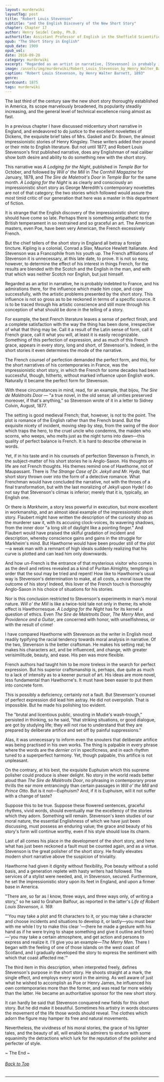 ```yaml
---
layout: murderwiki
layoutTag: post
title: "Robert Louis Stevenson"
subtitle: "and the English Discovery of the New Short Story"
chapter: Chapter 17
author: Henry Seidel Canby, Ph.D.
authortitle: Assistant Professor of English in the Sheffield Scientific School of Yale University
opub: "The Short Story in English"
opub_date: 1909
opub_vol:
date: 2016-09-28
category: murderwiki
excerpt: "Regarded as an artist in narrative, [Stevenson] is probably indebted to France, and his admirations there, for the influence which made him cope, and cope successfully, with the artistic problems presented by the short story. This influence is not so gross as to be reckoned in terms of a specific source. It is to be traced through his artistic conscience and still more through his conception of what should be done in the telling of a story."
image: /assets/img/murderwiki/Robert_Louis_Stevenson_by_Henry_Walter_Barnett.jpg
caption: "Robert Louis Stevenson, by Henry Walter Barnett, 1893"
genre:
wordcount: 1875
tags: murderwiki
---
```


<!-- <section id="toc" class="toc">
  <header>
    <h6>Table of Contents</h6>
  </header>
<div id="drawer" markdown="1">
1. Auto generated table of contents
{:toc}
</div>
</section> table-of-contents -->

The last third of the century saw the new short story thoroughly established in America, its scope marvelously broadened, its popularity steadily increasing, and the general level of technical excellence rising almost as fast.

In a previous chapter I have discussed midcentury short narrative in England, and endeavored to do justice to the excellent novelettes of Dickens, the exquisite brief tales of Mrs. Gaskell and Dr. Brown, the almost impressionistic stories of Henry Kingsley. These writers added their pound or their mite to English literature. But not until 1877, and Robert Louis Stevenson&#39;s first published narrative, does any Englishman of real caliber show both desire and ability to do something new with the short story.

This narrative was _A Lodging for the Night_, published in _Temple Bar_ for October, and followed by _Will o&#39; the Mill_ in _The Cornhill Magazine_ for January, 1878, and _The Sire de Maletroit&#39;s Door_ in _Temple Bar_ for the same month. _A Lodging for the Night_ is as clearly and consciously an impressionistic short story as George Meredith&#39;s contemporary novelettes are not of that category; the two stories which followed would assure the most timid critic of our generation that here was a master in this department of fiction.

It is strange that the English discovery of the impressionistic short story should have come so late. Perhaps there is something antipathetic to the British temperament in so restrained and so graceful an art. The American masters, even Poe, have been very American, the French excessively French.

But the chief tellers of the short story in England all betray a foreign tincture. Kipling is a colonial, Conrad a Slav, Maurice Hewlett Italianate. And Stevenson was a Francophile from his youth up. The French affiliations of Stevenson it is unnecessary, at this late date, to prove. It is not so easy, however, to determine the effect of his interest in things French, for the results are blended with the Scotch and the English in the man, and with that which was neither Scotch nor English, but just himself.

Regarded as an artist in narrative, he is probably indebted to France, and his admirations there, for the influence which made him cope, and cope successfully, with the artistic problems presented by the short story. This influence is not so gross as to be reckoned in terms of a specific source. It is to be traced through his artistic conscience and still more through his conception of what should be done in the telling of a story.

For example, the best French literature leaves a sense of perfect finish, and a complete satisfaction with the way the thing has been done, irrespective of what that thing may be. Call it a result of the Latin sense of form, call it French grace, call it what you will, at least it is easily recognizable. Something of this perfection of expression, and as much of this French grace, appears in every story, long and short, of Stevenson&#39;s. Indeed, in the short stories it even determines the mode of the narrative.

The French counsel of perfection demanded the perfect form, and this, for the short narratives of his contemporaries in France, was the impressionistic short story, in which the French for some decades had been successful, though, hitherto, without marked influence upon English work. Naturally it became the perfect form for Stevenson.

With these circumstances in mind, read, for an example, that bijou, _The Sire de Malétroits Door_ — &quot;a true novel, in the old sense; all unities preserved moreover, if that&#39;s anything,&quot; so Stevenson wrote of it in a letter to Sidney Colvin, August, 1877.

The setting is good medieval French; that, however, is not to the point. The plot is romance of the English rather than the French brand. But the exquisite nicety of incident, moving step by step, from the swing of the door which traps the hero, to the cruel uncle who condemns, the maiden who scorns, who weeps, who melts just as the night turns into dawn—this quality of perfect balance is French. It is hard to describe otherwise in words.

Yet, if in his taste and in his counsels of perfection Stevenson is French, in the subject-matter of his short stories he is Anglo-Saxon. His thoughts on life are not French thoughts. His themes remind one of Hawthorne, not of Maupassant. There is _The Strange Case of Dr. Jekyll and Mr. Hyde_, that short story thrown over into the form of a detective romance. What Frenchman would have concluded the narrative, not with the throes of a final transformation, but with the last moralizing of Jekyll upon Hyde! I do not say that Stevenson&#39;s climax is inferior; merely that it is, typically, an English one.

Or there is _Markheim_, a story less powerful in execution, but more excellent in workmanship, and an almost ideal example of the impressionistic short story. Flaubert might have written the description of the curiosity shop as the murderer saw it, with its accusing clock-voices, its wavering shadows, from the inner door &quot;a long slit of daylight like a pointing finger.&quot; And Flaubert would have praised the skilful gradation of incident and description, whereby conscience gains and gains in the struggle for Markheim&#39;s mind. But Hawthorne would have been prouder still of the plot—a weak man with a remnant of high ideals suddenly realizing that his curve is plotted and can lead him only downwards.

And how un-French is the entrance of that mysterious visitor who comes in as the devil and retires revealed as a kind of Puritan Almighty, tempting in order that the soul may be tried and repent! How like to Hawthorne&#39;s usual way is Stevenson&#39;s determination to make, at all costs, a moral issue the outcome of his story! Indeed, this lover of the French touch is thoroughly Anglo-Saxon in his choice of situations for his stories.

Nor is this conclusion restricted to Stevenson&#39;s experiments in man&#39;s moral nature. _Will o&#39; the Mill_ is like a twice-told tale not only in theme; its whole effect is Hawthornesque. _A Lodging for the Night_ has for its kernel a question of ethics. Even _The Sire de Malétroits Door_, _The Merry Men_, and _Providence and a Guitar_, are concerned with honor, with unselfishness, or with the result of crime!

I have compared Hawthorne with Stevenson as the writer in English most readily typifying the racial tendency towards moral analysis in narrative. Of the two, Stevenson is the better craftsman. He makes his setting real; he makes his characters act, and be influenced, and change, with greater verisimilitude, beauty, and ease. His pen was more flexible.

French authors had taught him to be more tireless in the search for perfect expression. But his superior craftsmanship is, perhaps, due quite as much to a lack of intensity as to a keener pursuit of art. His ideas are more novel, less fundamental than Hawthorne&#39;s. It must have been easier to put them into concrete form.

This is possibly a deficiency, certainly not a fault. But Stevenson&#39;s counsel of perfect expression did lead him astray. He did not overpolish. That is impossible. But he made his polishing too evident.

The &quot;brutal and licentious public, snouting in Mudie&#39;s wash-trough,&quot; persisted in thinking, so he said, &quot;that striking situations, or good dialogue, are got by studying life; they will not rise to understand that they are prepared by deliberate artifice and set off by painful suppressions.&quot;

Alas, it was unnecessary to inform even the snouters that deliberate artifice was being practised in his own works. The thing is palpable in every phrase where the words are the _dernier cri_ in specificness, and in each rhythm tuned to a superperfect harmony. Yet, though palpable, this artifice is not unpleasant.

On the contrary, at his best, the exquisite Euphuism which this supreme polisher could produce is sheer delight. No story in the world reads better aloud than _The Sire de Malétroits Door_, no phrasing in contemporary prose thrills the ear more entrancingly than certain passages in _Will o&#39; the Mill_ and _Prince Otto_. But is it not—Euphuism? And, if it is Euphuism, will it not suffer with a change of taste?

Suppose this to be true. Suppose these flowered sentences, graceful rhythms, vivid words, should eventually mar the excellency of the stories which they adorn. Something will remain. Stevenson&#39;s keen studies of our moral nature, the essential Englishness of which we have just been discussing, must possess an enduring value; the grace and beauty of his story&#39;s form will continue worthy, even if his style should lose its charm.

Last of all comes his place in the development of the short story, and here what has just been reckoned a fault must be counted again, and as a virtue. Stevenson is the great polisher of the short story. He finally elevates modern short narrative above the suspicion of triviality.

Hawthorne had given it dignity without flexibility, Poe beauty without a solid basis, and a generation replete with hasty writers had followed. The services of a stylist were needed, and, in Stevenson, secured. Furthermore, he set the impressionistic story upon its feet in England, and upon a firmer base in America.

&quot;There are, so far as I know, three ways, and three ways only, of writing a story,&quot; so he said to Graham Balfour, as reported in the latter&#39;s _Life of Robert Louis Stevenson, ii. 169._

&quot;&#39;You may take a plot and fit characters to it, or you may take a character and choose incidents and situations to develop it, or lastly—you must bear with me while I try to make this clear &#39;—(here he made a gesture with his hand as if he were trying to shape something and give it outline and form)—&#39;you may take a certain atmosphere, and get action and persons to express and realize it. I&#39;ll give you an example—_The Merry Men_. There I began with the feeling of one of those islands on the west coast of Scotland, and I gradually developed the story to express the sentiment with which that coast affected me.&#39;&quot;

The third item in this description, when interpreted freely, defines Stevenson&#39;s purpose in the short story. He shoots straight at a mark, the single effect, and employs every word in the aiming. As well aware of just what he wished to accomplish as Poe or Henry James, he influenced his own contemporaries more than the former, and was read far more widely than the latter. He became an authoritative sponsor for the new short story.

It can hardly be said that Stevenson conquered new fields for this short story. But he did make it beautiful. Sometimes his artistry in words obscures the movement of the life those words should reveal. The clothes which adorn the figure may hamper its free and natural movements.

Nevertheless, the vividness of his moral stories, the grace of his lighter tales, and the beauty of all, will enable his admirers to endure with some equanimity the detractions which lurk for the reputation of the polisher and perfecter of style.

<p id="theend">~ The End ~</p>

<h6 class="btt"><a href="#top">Back to Top</a></h6>
<hr>

